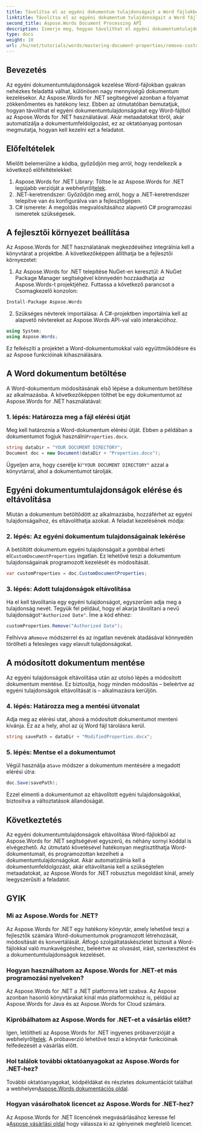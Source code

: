 ```yaml
---
title: Távolítsa el az egyéni dokumentum tulajdonságait a Word fájlokból
linktitle: Távolítsa el az egyéni dokumentum tulajdonságait a Word fájlokból
second_title: Aspose.Words Document Processing API
description: Ismerje meg, hogyan távolíthat el egyéni dokumentumtulajdonságokat Word-fájlokból az Aspose.Words for .NET használatával. Ez a részletes útmutató lépésről lépésre nyújt útmutatást a dokumentumok metaadatainak hatékony tisztításához, így időt takaríthat meg a dokumentumkezelés és az automatizálás terén.
type: docs
weight: 10
url: /hu/net/tutorials/words/mastering-document-properties/remove-custom-document-properties-in-word-files/
---
```

## Bevezetés

Az egyéni dokumentumtulajdonságok kezelése Word-fájlokban gyakran nehézkes feladattá válhat, különösen nagy mennyiségű dokumentum kezelésekor. Az Aspose.Words for .NET segítségével azonban a folyamat zökkenőmentes és hatékony lesz. Ebben az útmutatóban bemutatjuk, hogyan távolíthat el egyéni dokumentumtulajdonságokat egy Word-fájlból az Aspose.Words for .NET használatával. Akár metaadatokat töröl, akár automatizálja a dokumentumfeldolgozást, ez az oktatóanyag pontosan megmutatja, hogyan kell kezelni ezt a feladatot.

## Előfeltételek

Mielőtt belemerülne a kódba, győződjön meg arról, hogy rendelkezik a következő előfeltételekkel:

1.  Aspose.Words for .NET Library: Töltse le az Aspose.Words for .NET legújabb verzióját a webhelyről[telek](https://releases.aspose.com/words/net/).
2. .NET-keretrendszer: Győződjön meg arról, hogy a .NET-keretrendszer telepítve van és konfigurálva van a fejlesztőgépen.
3. C# ismerete: A megoldás megvalósításához alapvető C# programozási ismeretek szükségesek.

## A fejlesztői környezet beállítása

Az Aspose.Words for .NET használatának megkezdéséhez integrálnia kell a könyvtárat a projektbe. A következőképpen állíthatja be a fejlesztői környezetet:

1. Az Aspose.Words for .NET telepítése NuGet-en keresztül:
   A NuGet Package Manager segítségével könnyedén hozzáadhatja az Aspose.Words-t projektjéhez. Futtassa a következő parancsot a Csomagkezelő konzolon:

```bash
Install-Package Aspose.Words
```

2. Szükséges névterek importálása:
   A C#-projektben importálnia kell az alapvető névtereket az Aspose.Words API-val való interakcióhoz.
   
```csharp
using System;
using Aspose.Words;
```

Ez felkészíti a projektet a Word-dokumentumokkal való együttműködésre és az Aspose funkcióinak kihasználására.

## A Word dokumentum betöltése

A Word-dokumentum módosításának első lépése a dokumentum betöltése az alkalmazásba. A következőképpen tölthet be egy dokumentumot az Aspose.Words for .NET használatával:

### 1. lépés: Határozza meg a fájl elérési útját

Meg kell határoznia a Word-dokumentum elérési útját. Ebben a példában a dokumentumot fogjuk használni`Properties.docx`.

```csharp
string dataDir = "YOUR DOCUMENT DIRECTORY";
Document doc = new Document(dataDir + "Properties.docx");
```

 Ügyeljen arra, hogy cserélje ki`"YOUR DOCUMENT DIRECTORY"` azzal a könyvtárral, ahol a dokumentumot tárolják.

## Egyéni dokumentumtulajdonságok elérése és eltávolítása

Miután a dokumentum betöltődött az alkalmazásba, hozzáférhet az egyéni tulajdonságaihoz, és eltávolíthatja azokat. A feladat kezelésének módja:

### 2. lépés: Az egyéni dokumentum tulajdonságainak lekérése

 A betöltött dokumentum egyéni tulajdonságait a gombbal érheti el`CustomDocumentProperties` ingatlan. Ez lehetővé teszi a dokumentum tulajdonságainak programozott kezelését és módosítását.

```csharp
var customProperties = doc.CustomDocumentProperties;
```

### 3. lépés: Adott tulajdonságok eltávolítása

 Ha el kell távolítania egy egyéni tulajdonságot, egyszerűen adja meg a tulajdonság nevét. Tegyük fel például, hogy el akarja távolítani a nevű tulajdonságot`"Authorized Date"`. Íme a kód ehhez:

```csharp
customProperties.Remove("Authorized Date");
```

 Felhívva a`Remove` módszerrel és az ingatlan nevének átadásával könnyedén törölheti a felesleges vagy elavult tulajdonságokat.

## A módosított dokumentum mentése

Az egyéni tulajdonságok eltávolítása után az utolsó lépés a módosított dokumentum mentése. Ez biztosítja, hogy minden módosítás – beleértve az egyéni tulajdonságok eltávolítását is – alkalmazásra kerüljön.

### 4. lépés: Határozza meg a mentési útvonalat

Adja meg az elérési utat, ahová a módosított dokumentumot menteni kívánja. Ez az a hely, ahol az új Word fájl tárolásra kerül.

```csharp
string savePath = dataDir + "ModifiedProperties.docx";
```

### 5. lépés: Mentse el a dokumentumot

 Végül használja a`Save` módszer a dokumentum mentésére a megadott elérési útra:

```csharp
doc.Save(savePath);
```

Ezzel elmenti a dokumentumot az eltávolított egyéni tulajdonságokkal, biztosítva a változtatások állandóságát.

## Következtetés

Az egyéni dokumentumtulajdonságok eltávolítása Word-fájlokból az Aspose.Words for .NET segítségével egyszerű, és néhány sornyi kóddal is elvégezhető. Az útmutató követésével hatékonyan megtisztíthatja Word-dokumentumait, és programozottan kezelheti a dokumentumtulajdonságokat. Akár automatizálnia kell a dokumentumfeldolgozást, akár eltávolítania kell a szükségtelen metaadatokat, az Aspose.Words for .NET robusztus megoldást kínál, amely leegyszerűsíti a feladatot.

## GYIK

### Mi az Aspose.Words for .NET?

Az Aspose.Words for .NET egy hatékony könyvtár, amely lehetővé teszi a fejlesztők számára Word-dokumentumok programozott létrehozását, módosítását és konvertálását. Átfogó szolgáltatáskészletet biztosít a Word-fájlokkal való munkavégzéshez, beleértve az olvasást, írást, szerkesztést és a dokumentumtulajdonságok kezelését.

### Hogyan használhatom az Aspose.Words for .NET-et más programozási nyelveken?

Az Aspose.Words for .NET a .NET platformra lett szabva. Az Aspose azonban hasonló könyvtárakat kínál más platformokhoz is, például az Aspose.Words for Java és az Aspose.Words for Cloud számára.

### Kipróbálhatom az Aspose.Words for .NET-et a vásárlás előtt?

 Igen, letöltheti az Aspose.Words for .NET ingyenes próbaverzióját a webhelyről[telek](https://releases.aspose.com/). A próbaverzió lehetővé teszi a könyvtár funkcióinak felfedezését a vásárlás előtt.

### Hol találok további oktatóanyagokat az Aspose.Words for .NET-hez?

 További oktatóanyagokat, kódpéldákat és részletes dokumentációt találhat a webhelyen[Aspose.Words dokumentációs oldal](https://reference.aspose.com/words/net/).

### Hogyan vásárolhatok licencet az Aspose.Words for .NET-hez?

Az Aspose.Words for .NET licencének megvásárlásához keresse fel a[Aspose vásárlási oldal](https://purchase.aspose.com/buy) hogy válassza ki az igényeinek megfelelő licencet.
